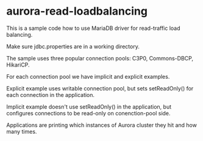# aurora-read-loadbalancing

This is a sample code how to use MariaDB driver for read-traffic load balancing.

Make sure jdbc.properties are in a working directory.

The sample uses three popular connection pools: C3P0, Commons-DBCP, HikariCP.

For each connection pool we have implicit and explicit examples. 

Explicit example uses writable connection pool, but sets setReadOnly() for each connection in the application. 

Implicit example doesn't use setReadOnly() in the application, but configures connections to be read-only on conenction-pool side.

Applications are printing which instances of Aurora cluster they hit and how many times.

